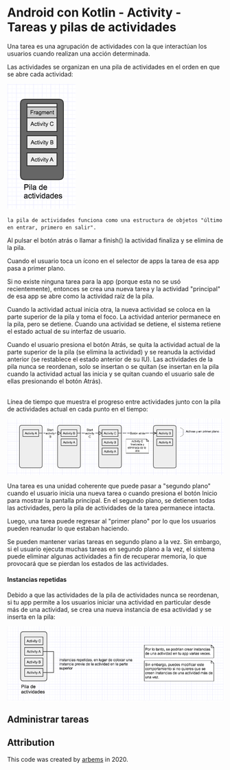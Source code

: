 # Android con Kotlin - Activity - Tareas y pilas de actividades

Una tarea es una agrupación de actividades con la que interactúan los usuarios cuando realizan una acción determinada.

Las actividades se organizan en una pila de actividades en el orden en que se abre cada actividad:

![Lifecycle Activity](https://github.com/arbems/Android-with-Kotlin-Activity/blob/master/activity-(tasks-and-stacks-of-activities)/0001.png)

`la pila de actividades funciona como una estructura de objetos "último en entrar, primero en salir".`

Al pulsar el botón atrás o llamar a finish() la actividad finaliza y se elimina de la pila.

Cuando el usuario toca un ícono en el selector de apps la tarea de esa app pasa a primer plano.

Si no existe ninguna tarea para la app (porque esta no se usó recientemente), entonces se crea una nueva tarea y la actividad "principal" de esa app se abre como la actividad raíz de la pila.

Cuando la actividad actual inicia otra, la nueva actividad se coloca en la parte superior de la pila y toma el foco. La actividad anterior permanece en la pila, pero se detiene. Cuando una actividad se detiene, el sistema retiene el estado actual de su interfaz de usuario. 

Cuando el usuario presiona el botón Atrás, se quita la actividad actual de la parte superior de la pila (se elimina la actividad) y se reanuda la actividad anterior (se restablece el estado anterior de su IU). Las actividades de la pila nunca se reordenan, solo se insertan o se quitan (se insertan en la pila cuando la actividad actual las inicia y se quitan cuando el usuario sale de ellas presionando el botón Atrás).

<br/>
Línea de tiempo que muestra el progreso entre actividades junto con la pila de actividades actual en cada punto en el tiempo:

![Lifecycle Activity](https://github.com/arbems/Android-with-Kotlin-Activity/blob/master/activity-(tasks-and-stacks-of-activities)/0002.png)

Una tarea es una unidad coherente que puede pasar a "segundo plano" cuando el usuario inicia una nueva tarea o cuando presiona el botón Inicio para mostrar la pantalla principal. En el segundo plano, se detienen todas las actividades, pero la pila de actividades de la tarea permanece intacta.

Luego, una tarea puede regresar al "primer plano" por lo que los usuarios pueden reanudar lo que estaban haciendo.

Se pueden mantener varias tareas en segundo plano a la vez. Sin embargo, si el usuario ejecuta muchas tareas en segundo plano a la vez, el sistema puede eliminar algunas actividades a fin de recuperar memoria, lo que provocará que se pierdan los estados de las actividades.

#### Instancias repetidas

Debido a que las actividades de la pila de actividades nunca se reordenan, si tu app permite a los usuarios iniciar una actividad en particular desde más de una actividad, se crea una nueva instancia de esa actividad y se inserta en la pila:

![Lifecycle Activity](https://github.com/arbems/Android-with-Kotlin-Activity/blob/master/activity-(tasks-and-stacks-of-activities)/0003.png)

## Administrar tareas





## Attribution

This code was created by [arbems](https://github.com/arbems) in 2020.